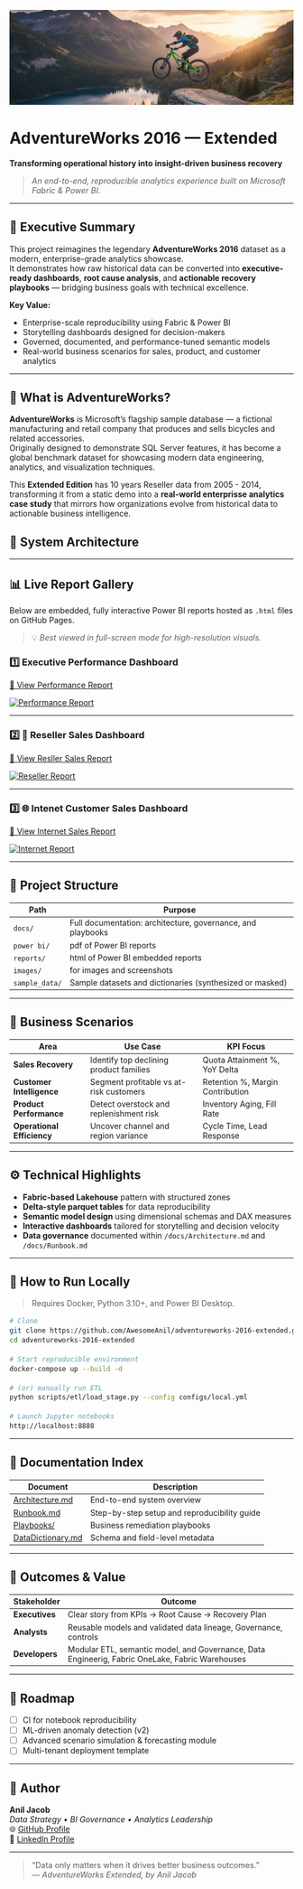 ![Prohect Banner](banner.png)

# AdventureWorks 2016 — Extended  
**Transforming operational history into insight-driven business recovery**

> *An end-to-end, reproducible analytics experience built on Microsoft Fabric & Power BI.*

---

## 🚀 Executive Summary

This project reimagines the legendary **AdventureWorks 2016** dataset as a modern, enterprise-grade analytics showcase.  
It demonstrates how raw historical data can be converted into **executive-ready dashboards**, **root cause analysis**, and **actionable recovery playbooks** — bridging business goals with technical excellence.

**Key Value:**
- Enterprise-scale reproducibility using Fabric & Power BI
- Storytelling dashboards designed for decision-makers
- Governed, documented, and performance-tuned semantic models
- Real-world business scenarios for sales, product, and customer analytics

---

## 🏢 What is AdventureWorks?

**AdventureWorks** is Microsoft’s flagship sample database — a fictional manufacturing and retail company that produces and sells bicycles and related accessories.  
Originally designed to demonstrate SQL Server features, it has become a global benchmark dataset for showcasing modern data engineering, analytics, and visualization techniques.

This **Extended Edition** has 10 years Reseller data from 2005 - 2014, transforming it from a static demo into a **real-world enterprisse analytics case study** that mirrors how organizations evolve from historical data to actionable business intelligence. 


## 🧭 System Architecture


---

## 📊 Live Report Gallery

Below are embedded, fully interactive Power BI reports hosted as `.html` files on GitHub Pages.  
> 💡 *Best viewed in full-screen mode for high-resolution visuals.*

### 1️⃣ Executive Performance Dashboard

[🔗 View Performance Report](https://awesomeanil.github.io/adventureworks-2016-extended/Performance.html)

[![Performance Report](https://img.shields.io/badge/View-Performance%20Report-darkblue)](https://awesomeanil.github.io/adventureworks-2016-extended/Performance.html)


---

### 2️⃣ 🏪 Reseller Sales Dashboard

[🔗 View Resller Sales Report](https://awesomeanil.github.io/adventureworks-2016-extended/ResellerSales.html)

[![Reseller Report](https://img.shields.io/badge/View-Reseller%20Report-green)](https://awesomeanil.github.io/adventureworks-2016-extended/ResellerSales.html)

---

### 3️⃣ 🌐 Intenet Customer Sales Dashboard

[🔗 View Internet Sales Report](https://awesomeanil.github.io/adventureworks-2016-extended/InternetSales.html)

[![Internet Report](https://img.shields.io/badge/View-Internet%20Report-blue)](https://awesomeanil.github.io/adventureworks-2016-extended/InternetSales.html)


---

## 🧩 Project Structure

| Path | Purpose |
|------|----------|
| `docs/` | Full documentation: architecture, governance, and playbooks |
| `power bi/` | pdf of Power BI reports |
| `reports/` | html of Power BI embedded reports |
| `images/` | for images and screenshots |
| `sample_data/` | Sample datasets and dictionaries (synthesized or masked) |

---

## 🧠 Business Scenarios

| Area | Use Case | KPI Focus |
|------|-----------|-----------|
| **Sales Recovery** | Identify top declining product families | Quota Attainment %, YoY Delta |
| **Customer Intelligence** | Segment profitable vs at-risk customers | Retention %, Margin Contribution |
| **Product Performance** | Detect overstock and replenishment risk | Inventory Aging, Fill Rate |
| **Operational Efficiency** | Uncover channel and region variance | Cycle Time, Lead Response |

---

## ⚙️ Technical Highlights

- **Fabric-based Lakehouse** pattern with structured zones  
- **Delta-style parquet tables** for data reproducibility  
- **Semantic model design** using dimensional schemas and DAX measures  
- **Interactive dashboards** tailored for storytelling and decision velocity  
- **Data governance** documented within `/docs/Architecture.md` and `/docs/Runbook.md`

---

## 🧰 How to Run Locally

> Requires Docker, Python 3.10+, and Power BI Desktop.

```bash
# Clone
git clone https://github.com/AwesomeAnil/adventureworks-2016-extended.git
cd adventureworks-2016-extended

# Start reproducible environment
docker-compose up --build -d

# (or) manually run ETL
python scripts/etl/load_stage.py --config configs/local.yml

# Launch Jupyter notebooks
http://localhost:8888
```
---

## 📘 Documentation Index

| Document | Description |
|-----------|--------------|
| [Architecture.md](Architecture.md) | End-to-end system overview |
| [Runbook.md](Runbook.md) | Step-by-step setup and reproducibility guide |
| [Playbooks/](Playbooks/) | Business remediation playbooks |
| [DataDictionary.md](DataDictionary.md) | Schema and field-level metadata |


---

## 🏁 Outcomes & Value

| Stakeholder | Outcome |
|--------------|----------|
| **Executives** | Clear story from KPIs → Root Cause → Recovery Plan |
| **Analysts** | Reusable models and validated data lineage, Governance, controls |
| **Developers** | Modular ETL, semantic model, and Governance, Data Engineerig, Fabric OneLake, Fabric Warehouses |

---

## 📍 Roadmap

- [ ] CI for notebook reproducibility  
- [ ] ML-driven anomaly detection (v2)  
- [ ] Advanced scenario simulation & forecasting module  
- [ ] Multi-tenant deployment template  

---

## 👤 Author

**Anil Jacob**  
*Data Strategy • BI Governance • Analytics Leadership*  
🌐 [GitHub Profile](https://github.com/AwesomeAnil)  
💼 [LinkedIn Profile](https://linkedin.com/in/anil-jacobs)  

---

> “Data only matters when it drives better business outcomes.”  
> — *AdventureWorks Extended, by Anil Jacob*

